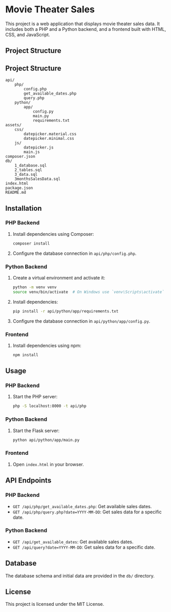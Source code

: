 # Movie Theater Sales

This project is a web application that displays movie theater sales data. It includes both a PHP and a Python backend, and a frontend built with HTML, CSS, and JavaScript.

## Project Structure

## Project Structure

```
api/
    php/
        config.php
        get_available_dates.php
        query.php
    python/
        app/
            config.py
            main.py
            requirements.txt
assets/
    css/
        datepicker.material.css
        datepicker.minimal.css
    js/
        datepicker.js
        main.js
composer.json
db/
    1_database.sql
    2_tables.sql
    3_data.sql
    3monthsSalesData.sql
index.html
package.json
README.md
```

## Installation

### PHP Backend

1. Install dependencies using Composer:
    ```sh
    composer install
    ```

2. Configure the database connection in `api/php/config.php`.

### Python Backend

1. Create a virtual environment and activate it:
    ```sh
    python -m venv venv
    source venv/bin/activate  # On Windows use `venv\Scripts\activate`
    ```

2. Install dependencies:
    ```sh
    pip install -r api/python/app/requirements.txt
    ```

3. Configure the database connection in `api/python/app/config.py`.

### Frontend

1. Install dependencies using npm:
    ```sh
    npm install
    ```

## Usage

### PHP Backend

1. Start the PHP server:
    ```sh
    php -S localhost:8000 -t api/php
    ```

### Python Backend

1. Start the Flask server:
    ```sh
    python api/python/app/main.py
    ```

### Frontend

1. Open `index.html` in your browser.

## API Endpoints

### PHP Backend

- `GET /api/php/get_available_dates.php`: Get available sales dates.
- `GET /api/php/query.php?date=YYYY-MM-DD`: Get sales data for a specific date.

### Python Backend

- `GET /api/get_available_dates`: Get available sales dates.
- `GET /api/query?date=YYYY-MM-DD`: Get sales data for a specific date.

## Database

The database schema and initial data are provided in the `db/` directory.

## License

This project is licensed under the MIT License.